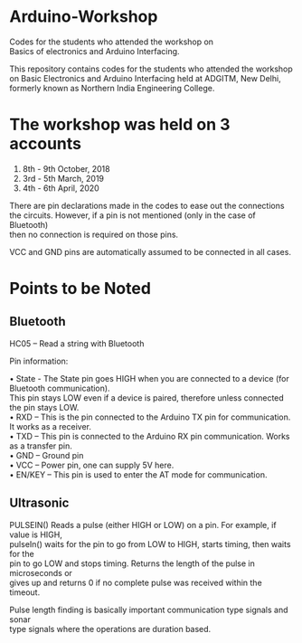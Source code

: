 # Arduino-Workshop
Codes for the students who attended the workshop on\
Basics of electronics and Arduino Interfacing.

This repository contains codes for the students who attended the workshop   
on Basic Electronics and Arduino Interfacing held at ADGITM, New Delhi,  
formerly known as Northern India Engineering College.

# The workshop was held on 3 accounts
1. 8th - 9th October, 2018
2. 3rd - 5th March, 2019
3. 4th - 6th April, 2020

There are pin declarations made in the codes to ease out the connections\
the circuits. However, if a pin is not mentioned (only in the case of Bluetooth)\
then no connection is required on those pins.  

VCC and GND pins are automatically assumed to be connected in all cases.

# Points to be Noted

## Bluetooth
HC05 – Read a string with Bluetooth

Pin information:

•	State - The State pin goes HIGH when you are connected to a device (for Bluetooth communication).   
      This pin stays LOW even if a device is paired, therefore unless connected the pin stays LOW.   
•	RXD – This is the pin connected to the Arduino TX pin for communication. It works as a receiver.  
•	TXD – This pin is connected to the Arduino RX pin communication. Works as a transfer pin.  
•	GND – Ground pin   
•	VCC – Power pin, one can supply 5V here.  
•	EN/KEY – This pin is used to enter the AT mode for communication.  

## Ultrasonic

PULSEIN() Reads a pulse (either HIGH or LOW) on a pin. For example, if value is HIGH,  
pulseIn() waits for the pin to go from LOW to HIGH, starts timing, then waits for the  
pin to go LOW and stops timing. Returns the length of the pulse in microseconds or  
gives up and returns 0 if no complete pulse was received within the timeout.

Pulse length finding is basically important communication type signals and sonar  
type signals where the operations are duration based.



